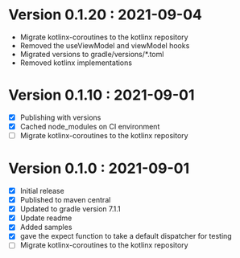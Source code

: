 # Version 0.1.20 : 2021-09-04

- Migrate kotlinx-coroutines to the kotlinx repository
- Removed the useViewModel and viewModel hooks
- Migrated versions to gradle/versions/*.toml
- Removed kotlinx implementations

# Version 0.1.10 : 2021-09-01

- [x] Publishing with versions
- [x] Cached node_modules on CI environment
- [ ] Migrate kotlinx-coroutines to the kotlinx repository

# Version 0.1.0 : 2021-09-01

- [x] Initial release
- [x] Published to maven central
- [x] Updated to gradle version 7.1.1
- [x] Update readme
- [x] Added samples
- [x] gave the expect function to take a default dispatcher for testing
- [ ] Migrate kotlinx-coroutines to the kotlinx repository